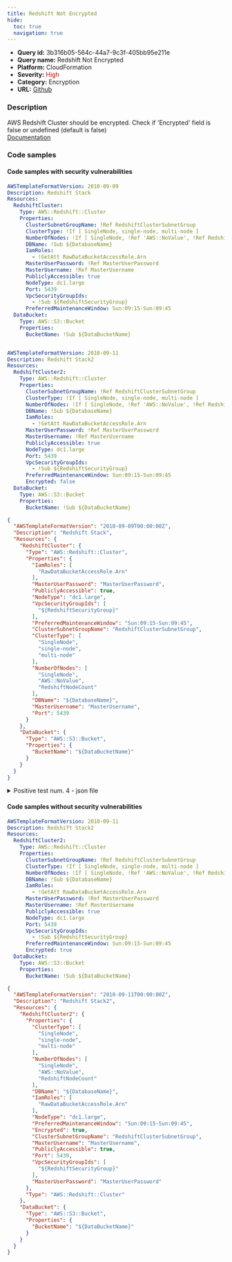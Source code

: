 ```yaml
---
title: Redshift Not Encrypted
hide:
  toc: true
  navigation: true
---
```


<style>
  .highlight .hll {
    background-color: #ff171742;
  }
  .md-content {
    max-width: 1100px;
    margin: 0 auto;
  }
</style>

-   **Query id:** 3b316b05-564c-44a7-9c3f-405bb95e211e
-   **Query name:** Redshift Not Encrypted
-   **Platform:** CloudFormation
-   **Severity:** <span style="color:#C00">High</span>
-   **Category:** Encryption
-   **URL:** [Github](https://github.com/Checkmarx/kics/tree/master/assets/queries/cloudFormation/aws/redshift_not_encrypted)

### Description
AWS Redshift Cluster should be encrypted. Check if 'Encrypted' field is false or undefined (default is false)<br>
[Documentation](https://docs.aws.amazon.com/AWSCloudFormation/latest/UserGuide/aws-resource-redshift-cluster.html)

### Code samples
#### Code samples with security vulnerabilities
```yaml title="Positive test num. 1 - yaml file" hl_lines="6"
AWSTemplateFormatVersion: 2010-09-09
Description: Redshift Stack
Resources:
  RedshiftCluster:
    Type: AWS::Redshift::Cluster
    Properties:
      ClusterSubnetGroupName: !Ref RedshiftClusterSubnetGroup
      ClusterType: !If [ SingleNode, single-node, multi-node ]
      NumberOfNodes: !If [ SingleNode, !Ref 'AWS::NoValue', !Ref RedshiftNodeCount ] #'
      DBName: !Sub ${DatabaseName}
      IamRoles:
        - !GetAtt RawDataBucketAccessRole.Arn
      MasterUserPassword: !Ref MasterUserPassword
      MasterUsername: !Ref MasterUsername
      PubliclyAccessible: true
      NodeType: dc1.large
      Port: 5439
      VpcSecurityGroupIds:
        - !Sub ${RedshiftSecurityGroup}
      PreferredMaintenanceWindow: Sun:09:15-Sun:09:45
  DataBucket:
    Type: AWS::S3::Bucket
    Properties:
      BucketName: !Sub ${DataBucketName}



```
```yaml title="Positive test num. 2 - yaml file" hl_lines="21"
AWSTemplateFormatVersion: 2010-09-11
Description: Redshift Stack2
Resources:
  RedshiftCluster2:
    Type: AWS::Redshift::Cluster
    Properties:
      ClusterSubnetGroupName: !Ref RedshiftClusterSubnetGroup
      ClusterType: !If [ SingleNode, single-node, multi-node ]
      NumberOfNodes: !If [ SingleNode, !Ref 'AWS::NoValue', !Ref RedshiftNodeCount ] #'
      DBName: !Sub ${DatabaseName}
      IamRoles:
        - !GetAtt RawDataBucketAccessRole.Arn
      MasterUserPassword: !Ref MasterUserPassword
      MasterUsername: !Ref MasterUsername
      PubliclyAccessible: true
      NodeType: dc1.large
      Port: 5439
      VpcSecurityGroupIds:
        - !Sub ${RedshiftSecurityGroup}
      PreferredMaintenanceWindow: Sun:09:15-Sun:09:45
      Encrypted: false
  DataBucket:
    Type: AWS::S3::Bucket
    Properties:
      BucketName: !Sub ${DataBucketName}

```
```json title="Positive test num. 3 - json file" hl_lines="7"
{
  "AWSTemplateFormatVersion": "2010-09-09T00:00:00Z",
  "Description": "Redshift Stack",
  "Resources": {
    "RedshiftCluster": {
      "Type": "AWS::Redshift::Cluster",
      "Properties": {
        "IamRoles": [
          "RawDataBucketAccessRole.Arn"
        ],
        "MasterUserPassword": "MasterUserPassword",
        "PubliclyAccessible": true,
        "NodeType": "dc1.large",
        "VpcSecurityGroupIds": [
          "${RedshiftSecurityGroup}"
        ],
        "PreferredMaintenanceWindow": "Sun:09:15-Sun:09:45",
        "ClusterSubnetGroupName": "RedshiftClusterSubnetGroup",
        "ClusterType": [
          "SingleNode",
          "single-node",
          "multi-node"
        ],
        "NumberOfNodes": [
          "SingleNode",
          "AWS::NoValue",
          "RedshiftNodeCount"
        ],
        "DBName": "${DatabaseName}",
        "MasterUsername": "MasterUsername",
        "Port": 5439
      }
    },
    "DataBucket": {
      "Type": "AWS::S3::Bucket",
      "Properties": {
        "BucketName": "${DataBucketName}"
      }
    }
  }
}

```
<details><summary>Positive test num. 4 - json file</summary>

```json hl_lines="32"
{
  "AWSTemplateFormatVersion": "2010-09-11T00:00:00Z",
  "Description": "Redshift Stack2",
  "Resources": {
    "RedshiftCluster2": {
      "Type": "AWS::Redshift::Cluster",
      "Properties": {
        "MasterUserPassword": "MasterUserPassword",
        "PubliclyAccessible": true,
        "NodeType": "dc1.large",
        "Port": 5439,
        "VpcSecurityGroupIds": [
          "${RedshiftSecurityGroup}"
        ],
        "PreferredMaintenanceWindow": "Sun:09:15-Sun:09:45",
        "ClusterSubnetGroupName": "RedshiftClusterSubnetGroup",
        "ClusterType": [
          "SingleNode",
          "single-node",
          "multi-node"
        ],
        "NumberOfNodes": [
          "SingleNode",
          "AWS::NoValue",
          "RedshiftNodeCount"
        ],
        "DBName": "${DatabaseName}",
        "IamRoles": [
          "RawDataBucketAccessRole.Arn"
        ],
        "MasterUsername": "MasterUsername",
        "Encrypted": false
      }
    },
    "DataBucket": {
      "Type": "AWS::S3::Bucket",
      "Properties": {
        "BucketName": "${DataBucketName}"
      }
    }
  }
}

```
</details>


#### Code samples without security vulnerabilities
```yaml title="Negative test num. 1 - yaml file"
AWSTemplateFormatVersion: 2010-09-11
Description: Redshift Stack2
Resources:
  RedshiftCluster2:
    Type: AWS::Redshift::Cluster
    Properties:
      ClusterSubnetGroupName: !Ref RedshiftClusterSubnetGroup
      ClusterType: !If [ SingleNode, single-node, multi-node ]
      NumberOfNodes: !If [ SingleNode, !Ref 'AWS::NoValue', !Ref RedshiftNodeCount ] #'
      DBName: !Sub ${DatabaseName}
      IamRoles:
        - !GetAtt RawDataBucketAccessRole.Arn
      MasterUserPassword: !Ref MasterUserPassword
      MasterUsername: !Ref MasterUsername
      PubliclyAccessible: true
      NodeType: dc1.large
      Port: 5439
      VpcSecurityGroupIds:
        - !Sub ${RedshiftSecurityGroup}
      PreferredMaintenanceWindow: Sun:09:15-Sun:09:45
      Encrypted: true
  DataBucket:
    Type: AWS::S3::Bucket
    Properties:
      BucketName: !Sub ${DataBucketName}

```
```json title="Negative test num. 2 - json file"
{
  "AWSTemplateFormatVersion": "2010-09-11T00:00:00Z",
  "Description": "Redshift Stack2",
  "Resources": {
    "RedshiftCluster2": {
      "Properties": {
        "ClusterType": [
          "SingleNode",
          "single-node",
          "multi-node"
        ],
        "NumberOfNodes": [
          "SingleNode",
          "AWS::NoValue",
          "RedshiftNodeCount"
        ],
        "DBName": "${DatabaseName}",
        "IamRoles": [
          "RawDataBucketAccessRole.Arn"
        ],
        "NodeType": "dc1.large",
        "PreferredMaintenanceWindow": "Sun:09:15-Sun:09:45",
        "Encrypted": true,
        "ClusterSubnetGroupName": "RedshiftClusterSubnetGroup",
        "MasterUsername": "MasterUsername",
        "PubliclyAccessible": true,
        "Port": 5439,
        "VpcSecurityGroupIds": [
          "${RedshiftSecurityGroup}"
        ],
        "MasterUserPassword": "MasterUserPassword"
      },
      "Type": "AWS::Redshift::Cluster"
    },
    "DataBucket": {
      "Type": "AWS::S3::Bucket",
      "Properties": {
        "BucketName": "${DataBucketName}"
      }
    }
  }
}

```
